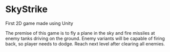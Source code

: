 # SkyStrike
First 2D game made using Unity

The premise of this game is to fly a plane in the sky and fire missiles at enemy tanks driving on the ground.
Enemy variants will be capable of firing back, so player needs to dodge.
Reach next level after clearing all enemies.
